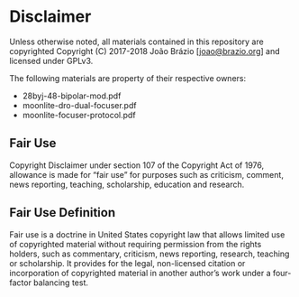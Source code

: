 # Disclaimer

Unless otherwise noted, all materials contained in this repository are copyrighted
Copyright (C) 2017-2018 João Brázio [joao@brazio.org] and licensed under GPLv3.

The following materials are property of their respective owners:

- 28byj-48-bipolar-mod.pdf
- moonlite-dro-dual-focuser.pdf
- moonlite-focuser-protocol.pdf

## Fair Use

Copyright Disclaimer under section 107 of the Copyright Act of 1976, allowance
is made for “fair use” for purposes such as criticism, comment, news reporting,
teaching, scholarship, education and research.

## Fair Use Definition

Fair use is a doctrine in United States copyright law that allows limited use
of copyrighted material without requiring permission from the rights holders,
such as commentary, criticism, news reporting, research, teaching or scholarship.
It provides for the legal, non-licensed citation or incorporation of copyrighted
material in another author’s work under a four-factor balancing test.
